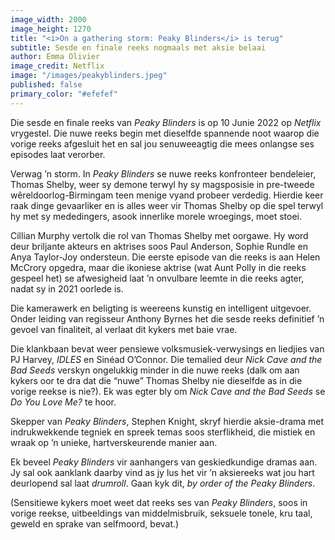 ```yaml
---
image_width: 2000
image_height: 1270
title: "<i>On a gathering storm: Peaky Blinders</i> is terug"
subtitle: Sesde en finale reeks nogmaals met aksie belaai
author: Emma Olivier
image_credit: Netflix
image: "/images/peakyblinders.jpeg"
published: false
primary_color: "#efefef"
---
```


Die sesde en finale reeks van _Peaky Blinders_ is op 10 Junie 2022 op _Netflix_ vrygestel. Die nuwe reeks begin met dieselfde spannende noot waarop die vorige reeks afgesluit het en sal jou senuweeagtig die mees onlangse ses episodes laat verorber.

Verwag ’n storm. In _Peaky Blinders_ se nuwe reeks konfronteer bendeleier, Thomas Shelby, weer sy demone terwyl hy sy magsposisie in pre-tweede wêreldoorlog-Birmingam teen menige vyand probeer verdedig. Hierdie keer raak dinge gevaarliker en is alles weer vir Thomas Shelby op die spel terwyl hy met sy mededingers, asook innerlike morele wroegings, moet stoei.

Cillian Murphy vertolk die rol van Thomas Shelby met oorgawe. Hy word deur briljante akteurs en aktrises soos Paul Anderson, Sophie Rundle en Anya Taylor-Joy ondersteun. Die eerste episode van die reeks is aan Helen McCrory opgedra, maar die ikoniese aktrise (wat Aunt Polly in die reeks gespeel het) se afwesigheid laat ’n onvulbare leemte in die reeks agter, nadat sy in 2021 oorlede is.

Die kamerawerk en beligting is weereens kunstig en intelligent uitgevoer. Onder leiding van regisseur Anthony Byrnes het die sesde reeks definitief ’n gevoel van finaliteit, al verlaat dit kykers met baie vrae.

Die klankbaan bevat weer pensiewe volksmusiek-verwysings en liedjies van PJ Harvey, _IDLES_ en Sinéad O’Connor. Die temalied deur _Nick Cave and the Bad Seeds_ verskyn ongelukkig minder in die nuwe reeks (dalk om aan kykers oor te dra dat die “nuwe” Thomas Shelby nie dieselfde as in die vorige reekse is nie?). Ek was egter bly om _Nick Cave and the Bad Seeds_ se _Do You Love Me?_ te hoor.

Skepper van _Peaky Blinders_, Stephen Knight, skryf hierdie aksie-drama met indrukwekkende tegniek en spreek temas soos sterflikheid, die mistiek en wraak op ’n unieke, hartverskeurende manier aan.

Ek beveel _Peaky Blinders_ vir aanhangers van geskiedkundige dramas aan. Jy sal ook aanklank daarby vind as jy lus het vir ’n aksiereeks wat jou hart deurlopend sal laat _drumroll_. Gaan kyk dit, _by order of the Peaky Blinders_.

(Sensitiewe kykers moet weet dat reeks ses van _Peaky Blinders_, soos in vorige reekse, uitbeeldings van middelmisbruik, seksuele tonele, kru taal, geweld en sprake van selfmoord, bevat.)
